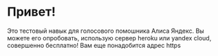 # Привет!
Это тестовый навык для голосового помошника Алиса Яндекс. Вы можете его опробовать, использую сервер heroku или yandex cloud, совершенно бесплатно!
Вам еще понадобится адрес https